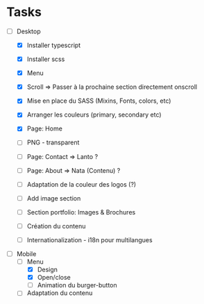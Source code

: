 # Tasks

- [ ] Desktop
  - [x] Installer typescript
  - [x] Installer scss
  - [x] Menu
  - [x] Scroll => Passer à la prochaine section directement onscroll
  - [x] Mise en place du SASS (Mixins, Fonts, colors, etc)
  - [x] Arranger les couleurs (primary, secondary etc)
  - [x] Page: Home
  - [ ] PNG - transparent
  - [ ] Page: Contact => Lanto ?
  - [ ] Page: About => Nata (Contenu) ?
  - [ ] Adaptation de la couleur des logos (?)
  - [ ] Add image section

  - [ ] Section portfolio: Images & Brochures
  - [ ] Création du contenu
  - [ ] Internationalization - i18n pour multilangues

- [ ] Mobile
  - [ ] Menu
    - [x] Design
    - [x] Open/close
    - [ ] Animation du burger-button
  - [ ] Adaptation du contenu
